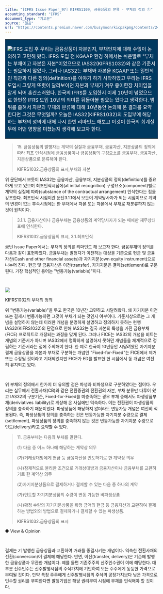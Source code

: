 ```yaml
---
title: "[IFRS Issue Paper_97] KIFRS1109, 금융상품의 분류 - 부채의 정의 ①"
acounting_standard: "IFRS"
document_type: "기고문"
source: "엘곰"
url: "https://contents.premium.naver.com/busymoon/kicpakpmg/contents/240513162511398vu"
---
```

<table style=""><tbody><tr><td colspan="3" rowspan="1" style="width: 100.0%; height: 129.0px;  background-color: #003960;"><div><p style=""><img src="https://n2.news.naver.com/l.gif?type=content"><span style="color:#ffffff;">IFRS 도입 후 우리는 금융상품이 자본인지, 부채인지에 대해 수없이 논의하고 고민해 왔다. IFRS 도입 전 KGAAP 환경 하에서는 쉬운말로 "부채는 부채이고 자본은 자본"이었으므로 IAS32(KIFRS1032)와 같은 기준서는 필요하지 않았다. 그러나 IAS32는 부채와 자본을 KGAAP 또는 일반적인 직관과 다른 정의(definition)를 이야기 하기 시작하였고 우리는 IFRS 도입시 그렇게 또렷이 달라보이던 자본과 부채가 겨우 종이한장 차이임을 알게 되어 혼란스러웠다. 한국의 IFRS를 도입한지 이제 10년이 넘었으므로 한번쯤 IFRS 도입 10년의 의미를 뒤돌아볼 필요는 있다고 생각한다. 범위를 좁혀서 자본과 부채의 분류에 대해 10년동안 논의해 온 결과를 요약한다면 그것은 무엇일까? 오늘은 IAS32(KIFRS1032)의 도입부에 해당하는 부채의 정의에 대해 다시 한번 리마인드 해보고 이것이 한국의 회계실무에 어떤 영향을 미쳤는지 생각해 보고자 한다.</span></p></div></td></tr></tbody></table>

> 15\. 금융상품의 발행자는 계약의 실질과 금융부채, 금융자산, 지분상품의 정의에 따라 최초 인식시점에 금융상품이나 금융상품의 구성요소를 금융부채, 금융자산, 지분상품으로 분류해야 한다.
> 
> KIFRS1032.금융상품의 표시,부채와 자본

위 문단에서 보듯이 IAS32는 금융자산, 금융부채, 지분상품의 정의(definition)를 중요하게 보고 있으며 최초인식시점에(at initial recognition) 구성요소(component)별로 계약의 실질에 따라(substance of the contractual arrangement) 인식한다는 점을 강조한다. 최초인식 시점이란 문단3.1.1에서 보듯이 계약당사자가 되는 시점이므로 계약의 변경이 없는 후속시점에는 한 부채에서 자본 또는 자본에서 부채로 재분류하지 않는 것이 원칙이다.

> 3.1.1. 금융자산이나 금융부채는 금융상품의 계약당사자가 되는 때에만 재무상태표에 인식한다.
> 
> KIFRS1032.금융상품의 표시, 3.1.최초인식

금번 Issue Paper에서는 부채의 정의를 리마인드 해 보고자 한다. 금융부채의 정의를 다음과 같이 표현하였다. 금융부채는 발행자가 이전하는 대상을 기준으로 현금 및 금융자산(Cash and other financial assets)과 자기지분(own equity instrument)으로 나누어 진다. 현금 및 금융자산은 이전(transfer), 자기지분은 결제(settlement)로 구분된다. 가장 핵심적인 용어는 "변동가능(variable)"이다.

​

![](https://dthumb-phinf.pstatic.net/dthumb?src=%22https://postfiles.pstatic.net/MjAyNDA1MTNfMzEg/MDAxNzE1NTgzMTgwNzE0.2jJRAFZI_QGki_EY5Joq7wSO3_ZgQMjAFPf8ywD82qYg.9zLSetbSwOmL2lMS11RmNxql8iqOEUv7KhwYpXUlT8Mg.PNG/image.png?type=w773%22&service=scs&type=w800)

KIFRS1032의 부채의 정의

위 "변동가능(variable)"을 두고 한국은 10년간 고민하고 시달려왔다. 왜 자기지분 이전 또는 결제시 변동가능하면 그것이 부채가 되는 것인지 여부이다. 기준서상으로는 그 개념을 설명하지 않는데 이러한 개념을 분명하게 설명하고 정의하지 못하는 현행 IAS32(KIFRS1032)의 단점으로 인해 IAS32는 결국 자본의 특성을 가진 금융부채(FICE) 프로젝트로 개정되는 과정을 맞게 된다. 그러나 FICE는 IAS32의 개념을 비트는 개념의 기준서가 아니며 IAS32에서 명확하게 설명하지 못하던 개념들을 체계적으로 정립하는 기준서라는 점에 주의해야 한다. 한 예로 한국이 10년동안 시달려왔던 자기지분 결제 금융상품을 자본과 부채로 구분하는 개념인 "Fixed-for-Fixed"는 FICE에서 제거 또는 수정될 것이라고 기대되었지만 FICE가 ED를 발표한 현 시점에서 동 개념은 여전히 유지되고 있다.

​

위 부채의 정의에서 한가지 더 유의할 점은 파생과 비파생으로 구분하였다는 점이다. 우리는 실무에서 전환사채(CB)와 같은 전환증권의 전환권의 자본, 부채 분류만 다루어 왔고 IAS32의 구분기준, Fixed-for-Fixed를 미충족하는 경우 부채 중에서도 파생상품부채(deriviatives liability)로 계상해 온 사실에만 익숙하다. 이는 전환권이 파생상품의 정의를 충족하기 때문이었다. 파생상품에 해당하지 않더라도 변동가능 개념은 여전히 적용된다. 즉, 파생상품의 정의를 충족하는 건은 변동가능한 자기지분 수량으로 결제(settlement), 파생상품의 정의를 충족하지 않는 것은 변동가능한 자기지분 수량으로 인도(delivery)라고 요약할 수 있다.

> 11\. 금융부채는 다음의 부채를 말한다.
> 
> (1) 다음 중 어느 하나에 해당하는 계약상 의무
> 
> (가)거래상대방에게 현금 등 금융자산을 인도하기로 한 계약상 의무
> 
> (나)잠재적으로 불리한 조건으로 거래상대방과 금융자산이나 금융부채를 교환하기로 한 계약상 의무
> 
> (2)자기지분상품으로 결제하거나 결제할 수 있는 다음 중 하나의 계약
> 
> (가)인도할 자기지분상품의 수량이 변동 가능한 비파생상품
> 
> (나)확정 수량의 자기지분상품을 확정 금액의 현금 등 금융자산과 교환하여 결제하는 방법외의 방법으로 결제하거나 결제할 수 있는 파생상품.
> 
> KIFRS1032.금융상품의 표시

● View & Opinion

​

결제는 기 발행한 금융상품과 교환하여 거래를 종결시키는 개념이다. 익숙한 전환사채의 전환(conversion)이 결제에 해당한다. 반면, 이전(transfer, delivery)은 기존에 발행한 금융상품과 무관한 개념이다. 예를 들면 기존주주의 신주인수권이 이에 해당한다. 대부분 신주인수는 신주발행시점의 주식가치에 기반하여 모든 주주에게 동등한 가격으로 부여될 것이다. 만약 특정 주주에게 신주발행시점의 주식의 공정가치보다 낮은 가격으로 인수할 권리를 부여한다면 발행기업은 해당 권리부여 시점에 부채를 인식해야 할 것이다.

​
